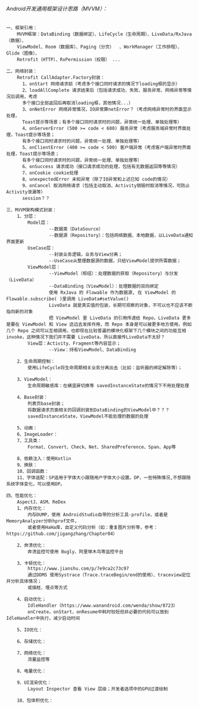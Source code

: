

###### Android开发通用框架设计思路（MVVM）：

    一、框架引用：
        MVVM框架：DataBinding（数据绑定）、LifeCycle（生命周期）、LiveData/RxJava（数据）、
        ViewModel、Room（数据库）、Paging（分页）  、WorkManager（工作排程）、Glide（图像）、
        Retrofit（HTTP）、RxPermission（权限） ...

    二、网络封装：
        Retrofit CallAdapter.Factory封装：
          1、onStart 网络请求前（考虑多个接口同时请求的情况下loading框的显示）
          2、loadAllComplete 请求结束后（包括请求成功、失败、服务异常、网络异常等情况后调用，考虑
          多个接口全部返回后再取消loading框，其他情况...）
          3、onNetError 网络异常情况，IO异常算netError？（考虑网络异常时的界面显示处理，
          Toast提示等场景；有多个接口同时请求时的问题，异常统一处理、单独处理等）
          4、onServerError (500 >= code < 600) 服务异常（考虑服务端异常时界面处理，Toast提示等场景；
          有多个接口同时请求时的问题，异常统一处理、单独处理等）
          5、onClientError (400 >= code < 500) 客户端异常（考虑客户端异常时界面处理，Toast提示等场景；
          有多个接口同时请求时的问题，异常统一处理、单独处理等）
          6、onSuccess 请求成功（接口请求成功的处理，包括有无数据返回等等情况）
          7、onCookie cookie处理
          8、unexpectedError 未知异常（除了IO异常和上述已知 code的情况）
          9、onCancel 取消网络请求（包括主动取消、Activity销毁时取消等情况，可防止Activity泄漏等）
          session？？

    三、MVVM架构模式封装：
        1、分层：
            Model层：
                    --数据类（DataSource）
                    --数据源（Repository）：包括网络数据、本地数据，以LiveData通知界面更新
            UseCase层：
                    --封装业务逻辑，业务与View分离；
                    --UseCase从整理数据源的数据，只给ViewModel提供所需数据；
            ViewModel层：
                    --ViewModel（枢纽）：处理数据的获取（Repository）与分发（LiveData）
                    --DataBinding（ViewModel）：处理数据的双向绑定
                    使用 RxJava 的 Flowable 作为数据源, 在 ViewModel 的 Flowable.subscribe( )里调用 LiveData#setValue()
                    LiveData 就是真实值的包装，长期可观察的对象，不可以也不应该不断指向新的对象
                    把 ViewModel 里 LiveData 的引用传递给 Repo，LiveData 更多是要在 ViewModel 和 View 这边去发挥作用，而 Repo 本身是可以被更多地方使用，例如几个 Repo 之间可以互相调用，也即现在比较普遍的模块化框架下几个模块之间的功能互相 invoke，这种情况下我们并不需要 LiveData，所以直接传LiveData不太好？
            View层：Activity、Fragment等内容显示；
                    --View：持有ViewModel、DataBinding

        2、生命周期控制：
            使用LifeCycle将生命周期相关业务分离出去（比如：监听器的绑定解除等）；

        3、ViewModel：
            生命周期敏感库：在横竖屏切换等 savedInstanceState的情况下不用处理处理

        4、Base封装：
            列表页base封装；
            将数据请求页面相关的回调封装到DataBinding的ViewModel中？？？
            savedInstanceState，ViewModel不能处理的数据的处理

        5、动画：
        6、ImageLoader：
        7、工具类：
            Format、Convert、Check、Net、SharedPreference、Span、App等

        8、依赖注入：使用Kotlin
        9、换肤：
        10、回调函数：
        11、字体适配：SP适用于字体大小跟随用户字体大小设置。DP，一些特殊情况,不想跟随系统字体变化，可以使用DP。

    四、性能优化：
        AspectJ、ASM、ReDex
        1、内存优化：
            内存DUMP，使用 AndroidStudio自带的分析工具-profile，或者是MemoryAnalyzer分析hprof文件，
            或者使用HaHa库，自定义代码分析（如：重复图片分析等，参考：https://github.com/jigangzhang/Chapter04）
            
        2、奔溃优化：
            奔溃监控可使用 Bugly、阿里啄木鸟等监控平台
            
        3、卡顿优化：
            https://www.jianshu.com/p/7e9ca2c73c97
            通过DDMS 使用Systrace（Trace.traceBegin/end的使用）、traceview定位并分析具体情况；
            或插桩、埋点等方式
        
        4、启动优化；
            IdleHandler（https://www.wanandroid.com/wenda/show/8723）
            onCreate，onStart，onResume中耗时较短但非必要的代码可以放到IdleHandler中执行，减少启动时间
        
        5、IO优化：
        
        6、存储优化：
        
        7、网络优化：
            流量监控等
        
        8、电量优化：
        
        9、UI渲染优化：
            Layout Inspector 查看 View 层级；开发者选项中的GPU过渡绘制
        
        10、包体积优化：
            
            